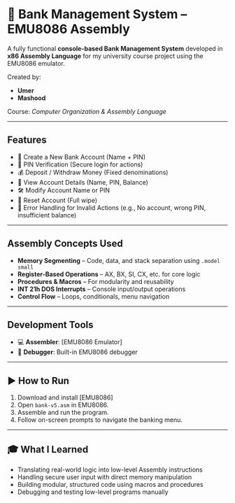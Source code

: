 # 🏦 Bank Management System – EMU8086 Assembly

A fully functional **console-based Bank Management System** developed in **x86 Assembly Language** for my university course project using the EMU8086 emulator.

Created by:

- **Umer**
- **Mashood**

Course: *Computer Organization & Assembly Language*

---

## Features

- 📝 Create a New Bank Account (Name + PIN)
- 🔐 PIN Verification (Secure login for actions)
- 💰 Deposit / Withdraw Money (Fixed denominations)
- 🧾 View Account Details (Name, PIN, Balance)
- 🛠️ Modify Account Name or PIN
- 🧹 Reset Account (Full wipe)
- 🚫 Error Handling for Invalid Actions (e.g., No account, wrong PIN, insufficient balance)

---

## Assembly Concepts Used

- **Memory Segmenting** – Code, data, and stack separation using `.model small`
- **Register-Based Operations** – AX, BX, SI, CX, etc. for core logic
- **Procedures & Macros** – For modularity and reusability
- **INT 21h DOS Interrupts** – Console input/output operations
- **Control Flow** – Loops, conditionals, menu navigation

---

## Development Tools

- 💻 **Assembler**: [EMU8086 Emulator]
- 🔎 **Debugger**: Built-in EMU8086 debugger

---

## ▶️ How to Run

1. Download and install [EMU8086]
2. Open `bank-v5.asm` in EMU8086.
3. Assemble and run the program.
4. Follow on-screen prompts to navigate the banking menu.

---

## 🎓 What I Learned

- Translating real-world logic into low-level Assembly instructions
- Handling secure user input with direct memory manipulation
- Building modular, structured code using macros and procedures
- Debugging and testing low-level programs manually
